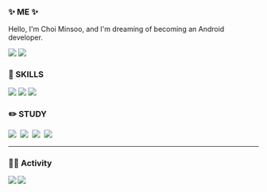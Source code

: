 <h3 align="left">✨ ME ✨</h3>
<p>Hello, I'm Choi Minsoo, and I'm dreaming of becoming an Android developer.</p>
<div align="left">
  <a href="https://www.instagram.com/m.in_su08/"><img src="https://img.shields.io/badge/Instagram-ff69b4?style=plastic&logo=Instagram&logoColor=white"/></a>
 <img src="https://img.shields.io/badge/mandoo4137@gmail.com-EA4305?style=flat-square&logo=Gmail&logoColor=white">
</div>


<h3 align="left">💪 SKILLS</h3>
<div align="left">
  <img src="https://img.shields.io/badge/java-007396?style=for-the-badge&logo=OpenJDK&logoColor=white">
  <img src="https://img.shields.io/badge/C-A8B9CC?style=for-the-badge&logo=C&logoColor=white">
  <img src="https://img.shields.io/badge/html5-E34F26?style=for-the-badge&logo=html5&logoColor=white">
</div>


<h3 align="left">✏️ STUDY </h3>
<div align="left">
  <img src="https://img.shields.io/badge/android-34A853?style=flat-square&logo=android&logoColor=white">&nbsp
  <img src="https://img.shields.io/badge/android studio-3DDC84?style=flat-square&logo=android studio&logoColor=white">&nbsp
  <img src="https://img.shields.io/badge/kotlin-7F52FF?style=flat-square&logo=kotlin&logoColor=white">&nbsp
  <img src="https://img.shields.io/badge/intellij idea-000000?style=flat-square&logo=intellij idea&logoColor=white">&nbsp
</div>

<hr>

<h3 align="left">🏃🏻 Activity</h3>
<img align="left" src="http://mazassumnida.wtf/api/v2/generate_badge?boj=mandoo0707"/> <img align="center" src="https://github-readme-stats.vercel.app/api/top-langs/?username=min-su08&layout=compact">
